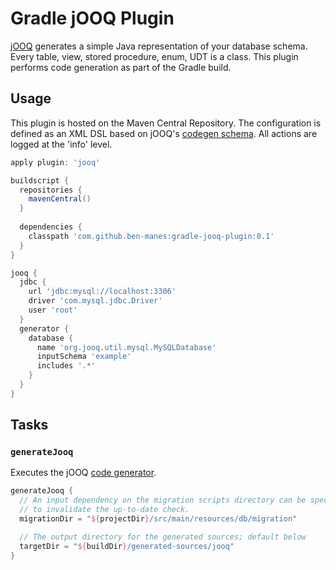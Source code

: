 # Gradle jOOQ Plugin

[jOOQ](http://www.jooq.org) generates a simple Java representation of your database schema.
Every table, view, stored procedure, enum, UDT is a class. This plugin performs code generation
as part of the Gradle build.

## Usage

This plugin is hosted on the Maven Central Repository. The configuration is defined as an XML DSL 
based on jOOQ's [codegen schema](http://www.jooq.org/xsd/jooq-codegen-3.0.0.xsd). All actions are
logged at the 'info' level.

```groovy
apply plugin: 'jooq'

buildscript {
  repositories {
    mavenCentral()
  }
  
  dependencies {
    classpath 'com.github.ben-manes:gradle-jooq-plugin:0.1'
  }
}

jooq {
  jdbc {
    url 'jdbc:mysql://localhost:3306'
    driver 'com.mysql.jdbc.Driver'
    user 'root'
  }
  generator {
    database {
      name 'org.jooq.util.mysql.MySQLDatabase'
      inputSchema 'example'
      includes '.*'
    }
  }
}
```

## Tasks

### `generateJooq`

Executes the jOOQ [code generator](http://www.jooq.org/doc/3.0/manual/code-generation/).

```groovy
generateJooq {
  // An input dependency on the migration scripts directory can be specified
  // to invalidate the up-to-date check.
  migrationDir = "${projectDir}/src/main/resources/db/migration"

  // The output directory for the generated sources; default below
  targetDir = "${buildDir}/generated-sources/jooq"
}
```

